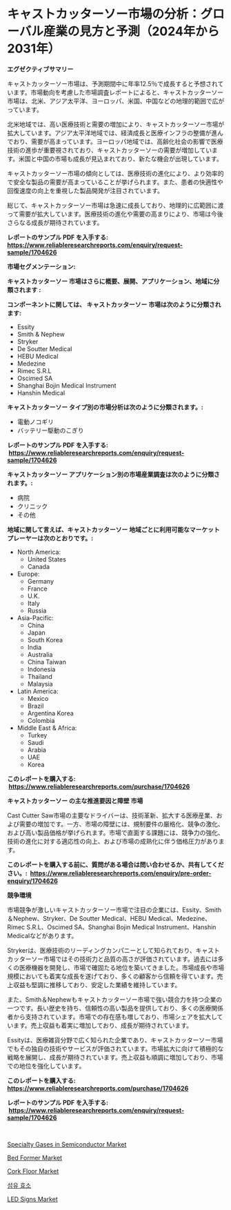 <p><h1>キャストカッターソー市場の分析：グローバル産業の見方と予測（2024年から2031年）</h1></p><p><strong>エグゼクティブサマリー</strong></p>
<p><p>キャストカッターソー市場は、予測期間中に年率12.5％で成長すると予想されています。市場動向を考慮した市場調査レポートによると、キャストカッターソー市場は、北米、アジア太平洋、ヨーロッパ、米国、中国などの地理的範囲で広がっています。</p><p>北米地域では、高い医療技術と需要の増加により、キャストカッターソー市場が拡大しています。アジア太平洋地域では、経済成長と医療インフラの整備が進んでおり、需要が高まっています。ヨーロッパ地域では、高齢化社会の影響で医療技術の進歩が重要視されており、キャストカッターソーの需要が増加しています。米国と中国の市場も成長が見込まれており、新たな機会が出現しています。</p><p>キャストカッターソー市場の傾向としては、医療技術の進化により、より効率的で安全な製品の需要が高まっていることが挙げられます。また、患者の快適性や回復速度の向上を重視した製品開発が注目されています。</p><p>総じて、キャストカッターソー市場は急速に成長しており、地理的に広範囲に渡って需要が拡大しています。医療技術の進化や需要の高まりにより、市場は今後さらなる成長が期待されています。</p></p>
<p><strong>レポートのサンプル PDF を入手する: <a href="https://www.reliableresearchreports.com/enquiry/request-sample/1704626">https://www.reliableresearchreports.com/enquiry/request-sample/1704626</a></strong></p>
<p><strong>市場セグメンテーション:</strong></p>
<p><strong> キャストカッターソー 市場はさらに概要、展開、アプリケーション、地域に分類されます :</strong></p>
<p><strong>コンポーネントに関しては、 キャストカッターソー 市場は次のように分類されます: &nbsp;</strong></p>
<p><ul><li>Essity</li><li>Smith & Nephew</li><li>Stryker</li><li>De Soutter Medical</li><li>HEBU Medical</li><li>Medezine</li><li>Rimec S.R.L</li><li>Oscimed SA</li><li>Shanghai Bojin Medical Instrument</li><li>Hanshin Medical</li></ul></p>
<p><strong> キャストカッターソー タイプ別の市場分析は次のように分類されます。:</strong></p>
<p><ul><li>電動ノコギリ</li><li>バッテリー駆動のこぎり</li></ul></p>
<p><strong>レポートのサンプル PDF を入手する: &nbsp;<a href="https://www.reliableresearchreports.com/enquiry/request-sample/1704626">https://www.reliableresearchreports.com/enquiry/request-sample/1704626</a></strong></p>
<p><strong> キャストカッターソー アプリケーション別の市場産業調査は次のように分類されます。:</strong></p>
<p><ul><li>病院</li><li>クリニック</li><li>その他</li></ul></p>
<p><strong>地域に関して言えば、キャストカッターソー 地域ごとに利用可能なマーケットプレーヤーは次のとおりです。:</strong></p>
<p><ul>
    <li>
        North America:
        <ul>
            <li>United States</li>
            <li>Canada</li>
        </ul>
    </li>
    <li>
        Europe:
        <ul>
            <li>Germany</li>
            <li>France</li>
            <li>U.K.</li>
            <li>Italy</li>
            <li>Russia</li>
        </ul>
    </li>
    <li>
        Asia-Pacific:
        <ul>
            <li>China</li>
            <li>Japan</li>
            <li>South Korea</li>
            <li>India</li>
            <li>Australia</li>
            <li>China Taiwan</li>
            <li>Indonesia</li>
            <li>Thailand</li>
            <li>Malaysia</li>
        </ul>
    </li>
    <li>
        Latin America:
        <ul>
            <li>Mexico</li>
            <li>Brazil</li>
            <li>Argentina Korea</li>
            <li>Colombia</li>
        </ul>
    </li>
    <li>
        Middle East & Africa:
        <ul>
            <li>Turkey</li>
            <li>Saudi</li>
            <li>Arabia</li>
            <li>UAE</li>
            <li>Korea</li>
        </ul>
    </li>
    </ul></p>
<p><strong>このレポートを購入する: &nbsp;<a href="https://www.reliableresearchreports.com/purchase/1704626">https://www.reliableresearchreports.com/purchase/1704626</a></strong></p>
<p><strong>キャストカッターソー の主な推進要因と障壁 市場</strong></p>
<p><p>Cast Cutter Saw市場の主要なドライバーは、技術革新、拡大する医療産業、および需要の増加です。一方、市場の障壁には、規制要件の厳格化、競争の激化、および高い製品価格が挙げられます。市場で直面する課題には、競争力の強化、技術の進化に対する適応性の向上、および市場の成熟化に伴う価格圧力があります。</p></p>
<p><strong>このレポートを購入する前に、質問がある場合は問い合わせるか、共有してください。:&nbsp; <a href="https://www.reliableresearchreports.com/enquiry/pre-order-enquiry/1704626">https://www.reliableresearchreports.com/enquiry/pre-order-enquiry/1704626</a></strong></p>
<p><strong>競争環境</strong></p>
<p><p>市場競争が激しいキャストカッターソー市場で注目の企業には、Essity、Smith＆Nephew、Stryker、De Soutter Medical、HEBU Medical、Medezine、Rimec S.R.L、Oscimed SA、Shanghai Bojin Medical Instrument、Hanshin Medicalなどがあります。</p><p>Strykerは、医療技術のリーディングカンパニーとして知られており、キャストカッターソー市場ではその技術力と品質の高さが評価されています。過去には多くの医療機器を開発し、市場で確固たる地位を築いてきました。市場成長や市場規模においても着実な成長を遂げており、多くの顧客から信頼を得ています。売上収益も堅調に推移しており、安定した業績を維持しています。</p><p>また、Smith＆Nephewもキャストカッターソー市場で強い競合力を持つ企業の一つです。長い歴史を持ち、信頼性の高い製品を提供しており、多くの医療関係者から支持されています。市場での存在感も増しており、市場シェアを拡大しています。売上収益も着実に増加しており、成長が期待されています。</p><p>Essityは、医療雑貨分野で広く知られた企業であり、キャストカッターソー市場でもその独自の技術やサービスが評価されています。市場拡大に向けて積極的な戦略を展開し、成長が期待されています。売上収益も順調に増加しており、市場での地位を強化しています。</p></p>
<p><strong>このレポートを購入する: &nbsp; <a href="https://www.reliableresearchreports.com/purchase/1704626">https://www.reliableresearchreports.com/purchase/1704626</a></strong></p>
<p><strong>レポートのサンプル PDF を入手する: &nbsp;<a href="https://www.reliableresearchreports.com/enquiry/request-sample/1704626">https://www.reliableresearchreports.com/enquiry/request-sample/1704626</a></strong><strong></strong></p>
<p>&nbsp;</p>
<p><p><a href="https://github.com/provorikovar/Market-Research-Report-List-3/blob/main/specialty-gases-in-semiconductor-market.md">Specialty Gases in Semiconductor Market</a></p><p><a href="https://sudsy-motorcycle-bbc.notion.site/Bed-Former-Market-Growth-Market-Trends-COVID-19-Impact-and-Forecasts-for-period-from-2024-2031-c509e87b032f4ceea2fd3be3228a7f71">Bed Former Market</a></p><p><a href="https://view.publitas.com/reportprime-1/cork-floor-market-size-market-trends-and-growth-outlook-forecasted-for-period-from-2024-to-2031/">Cork Floor Market</a></p><p><a href="https://github.com/vsr06p4p49/Market-Research-Report-List-1/blob/main/1545757185545.md">섬유 효소</a></p><p><a href="https://view.publitas.com/reportprime-1/led-signs-market-offer-valuable-insights-into-market-size-market-share-market-trends-and-projections-spanning-from-2024-to-2031/">LED Signs Market</a></p></p>